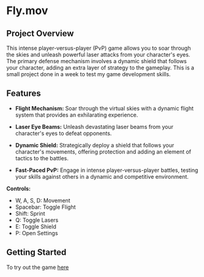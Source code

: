 # Fly.mov

## Project Overview

This intense player-versus-player (PvP) game allows you to soar through the skies and unleash powerful laser attacks from your character's eyes. 
The primary defense mechanism involves a dynamic shield that follows your character, adding an extra layer of strategy to the gameplay. 
This is a small project done in a week to test my game development skills.

## Features

- **Flight Mechanism:** Soar through the virtual skies with a dynamic flight system that provides an exhilarating experience.

- **Laser Eye Beams:** Unleash devastating laser beams from your character's eyes to defeat opponents.

- **Dynamic Shield:** Strategically deploy a shield that follows your character's movements, offering protection and adding an element of tactics to the battles.

- **Fast-Paced PvP:** Engage in intense player-versus-player battles, testing your skills against others in a dynamic and competitive environment.

**Controls:**
   - W, A, S, D: Movement
   - Spacebar: Toggle Flight
   - Shift: Sprint
   - Q: Toggle Lasers
   - E: Toggle Shield
   - P: Open Settings

## Getting Started

To try out the game [here]([https://holdfast-census.vercel.app](https://www.roblox.com/games/16144887451/fly-mov)https://www.roblox.com/games/16144887451/fly-mov)

